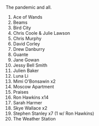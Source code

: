 The pandemic and all.

1. Ace of Wands
1. Beams
1. Bird City
1. Chris Coole & Julie Lawson
1. Chris Murphy
1. David Corley
1. Drew Danburry
1. Guante
1. Jane Gowan
1. Jessy Bell Smith
1. Julien Baker
1. Luna Li
1. Mimi O'Bonsawin x2
1. Moscow Apartment
1. Praises
1. Ron Hawkins x14
1. Sarah Harmer
1. Skye Wallace x2
1. Stephen Stanley x7 (1 w/ Ron Hawkins)
1. The Weather Station
